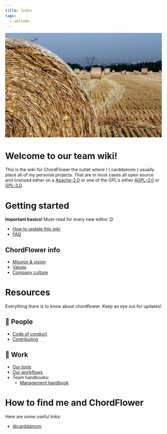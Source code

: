 ```yaml
---
title: Index
tags:
  - welcome
---
```


![Inspiration for ChordFlower](./header.png)

# Welcome to our team wiki!

This is the wiki for ChordFlower the outlet where I ( carddamom ) usually place all of my personal projects. That are in most cases all open source and licensed either on a [Apache-2.0](./licenses/apache-v2.0.md) or one of the GPL's either [AGPL-3.0](./licenses/gnu-agpl-v3.0.md) or [GPL-3.0](./licenses/gnu-gpl-v3.0.md).

# Getting started

**Important basics!** Must-read for every new editor 😉

- [How to update this wiki](./wiki/update.md)
- [FAQ](./wiki/faq.md)

## ChordFlower info

- [Mission & vision](./corporate/mission.md)
- [Values](./corporate/values.md)
- [Company culture](./corporate/culture.md)

# Resources

Everything there is to know about chordflower. Keep an eye out for updates!

## 👤 People

- [Code of conduct](./corporate/code_of_conduct.md)
- [Contributing](./contributing.md)

## 💼 Work

- [Our tools](./management/tools.md)
- [Our workflows](./management/workflows.md)
- Team handbooks:
    - [Management handbook](./management.md)

# How to find me and ChordFlower

Here are some useful links:

- [@carddamom](mailto:%63%61%72%64%64%61%6D%6F%6D%40%63%68%6F%72%64%66%6C%6F%77%65%72%2E%63%63)
